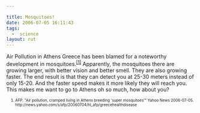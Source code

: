 ```yaml
---

title: Mosquitoes!
date: 2006-07-05 16:11:43
tags:
  -  science
layout: rut
---
```


Air Pollution in Athens Greece has been blamed for a noteworthy development in mosquitoes.<sup><a href="http://news.yahoo.com/s/afp/20060704/hl_afp/greecehealthdisease" title="Air pollution, cramped living in Athens breeding 'super mosquitoes'">[1]</a></sup>  Apparently, the mosquitoes there are growing larger, with better vision and better smell.  They are also growing faster.  The end result is that they can detect you at 25-30 meters instead of only 15-20.  And the faster speed makes it more likely they will reach you.  This makes me want to go to Athens oh so much, how about you?

<font size="-2"><ol><font size="-2">
<li><font size="-2">AFP.  "Air pollution, cramped living in Athens breeding 'super mosquitoes'" Yahoo News 2006-07-05.  http://news.yahoo.com/s/afp/20060704/hl_afp/greecehealthdisease</font></li>
</font></ol></font>

